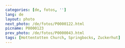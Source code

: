 ```yaml
---
categories: [de, fotos, '']
lang: de
layout: photo
next_photo: /de/fotos/P0000122.html
picname: P0000123
prev_photo: /de/fotos/P0000043.html
tags: [Hottentotten Church, Springbocks, Zuckerhut]
---
```

